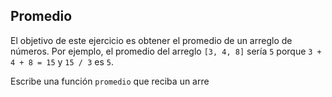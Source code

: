 ## Promedio

El objetivo de este ejercicio es obtener el promedio de un arreglo de números. Por ejemplo, el promedio del arreglo `[3, 4, 8]` sería `5` porque `3 + 4 + 8 = 15` y `15 / 3` es `5`.

Escribe una función `promedio` que reciba un arre
